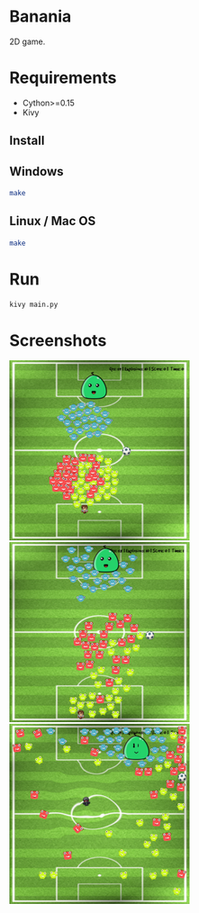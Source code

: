 # Banania

2D game.

Requirements
======

- Cython>=0.15
- Kivy


## Install

Windows
------
```sh
make
```

Linux / Mac OS
------
```sh
make
```

Run 
======
```sh
kivy main.py
```

Screenshots
======
![Screen 1](img/screenshots/screenshot0001.png)
![Screen 1](img/screenshots/screenshot0002.png)
![Screen 1](img/screenshots/screenshot0003.png)


